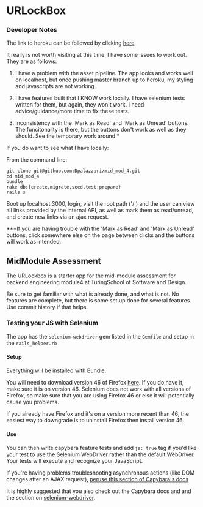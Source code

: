 # URLockBox

### Developer Notes

The link to heroku can be followed by clicking [here](https://urlockbox-drew.herokuapp.com/users/new)

It really is not worth visiting at this time. I have some issues to work out. They are as follows:

1) I have a problem with the asset pipeline. The app looks and works well on localhost, but once pushing master branch up to heroku, my styling and javascripts are not working. 

2) I have features built that I KNOW work locally. I have selenium tests written for them, but again, they won't work. I need advice/guidance/more time to fix these tests.

3) Inconsistency with the 'Mark as Read' and 'Mark as Unread' buttons. The funcitonality is there; but the buttons don't work as well as they should. See the temporary work around *

If you do want to see what I have locally:

From the command line:

```
git clone git@github.com:Dpalazzari/mid_mod_4.git
cd mid_mod_4
bundle
rake db:{create,migrate,seed,test:prepare}
rails s
```

Boot up localhost:3000, login, visit the root path ('/') and the user can view all links provided by the internal API, as well as mark them as read/unread, and create new links via an ajax request.

***If you are having trouble with the 'Mark as Read' and 'Mark as Unread' buttons, click somewhere else on the page between clicks and the buttons will work as intended. 


## MidModule Assessment

The URLockbox is a starter app for the mid-module assessment for backend engineering module4 at TuringSchool of Software and Design.

Be sure to get familiar with what is already done, and what is not. No features are complete, but there is some set up done for several features. Use commit history if that helps.

### Testing your JS with Selenium

The app has the `selenium-webdriver` gem listed in the `Gemfile` and setup in the `rails_helper.rb`

#### Setup

Everything will be installed with Bundle.

You will need to download version 46 of Firefox [here](https://www.softexia.com/windows/web-browsers/firefox-46). If you do have it, make sure it is on version 46. Selenium does not work with all versions of Firefox, so make sure that you are using Firefox 46 or else it will potentially cause you problems. 

If you already have Firefox and it's on a version more recent than 46, the easiest way to downgrade is to uninstall Firefox then install version 46.

#### Use

You can then write capybara feature tests and add `js: true` tag if you'd like your test to use the Selenium WebDriver rather than the default WebDriver.  Your tests will execute and recognize your JavaScript.

If you're having problems troubleshooting asynchronous actions (like DOM changes after an AJAX request), [peruse this section of Capybara's docs](https://github.com/teamcapybara/capybara#asynchronous-javascript-ajax-and-friends)

It is highly suggested that you also check out the Capybara docs and and the section on [selenium-webdriver](https://github.com/teamcapybara/capybara#selenium).


